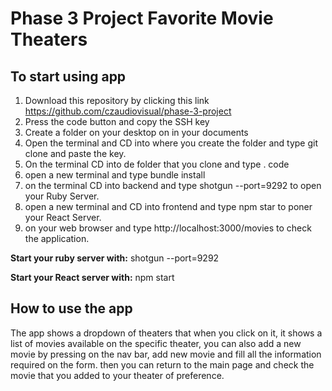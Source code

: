 # Phase 3 Project Favorite Movie Theaters

## To start using app

1. Download this repository by clicking this link https://github.com/czaudiovisual/phase-3-project
2. Press the code button and copy the SSH key
3. Create a folder on your desktop on in your documents
4. Open the terminal and CD into where you create the folder and type git clone and paste the key. 
5. On the terminal CD into de folder that you clone and type . code
6. open a new terminal and type bundle install
7. on the terminal CD into backend and type shotgun --port=9292 to open your Ruby Server.
8. open a new terminal and CD into frontend and type npm star to poner your React Server.
9. on your web browser and type http://localhost:3000/movies to check the application.

**Start your ruby server with:**
shotgun --port=9292

**Start your React server with:**
npm start

## How to use the app
The app shows a dropdown of theaters that when you click on it, it shows a list of movies available on the specific theater, you can also add a new movie by pressing on the nav bar, add new movie and fill all the information required on the form. then you can return to the main page and check the movie that you added to your theater of preference.  
